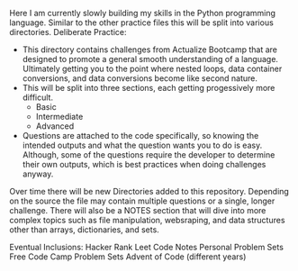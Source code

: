 
Here I am currently slowly building my skills in the Python programming language. Similar to the other practice files this will be split into various directories. 
Deliberate Practice:
  - This directory contains challenges from Actualize Bootcamp that are designed to promote a general smooth understanding of a language. Ultimately getting you to the point where nested loops, data container conversions, and data conversions become like second nature. 
  - This will be split into three sections, each getting progessively more difficult. 
    - Basic
    - Intermediate
    - Advanced
  - Questions are attached to the code specifically, so knowing the intended outputs and what the question wants you to do is easy. Although, some of the questions require the developer to determine their own outputs, which is best practices when doing challenges anyway. 

Over time there will be new Directories added to this repository. Depending on the source the file may contain multiple questions or a single, longer challenge. There will also be a NOTES section that will dive into more complex topics such as file manipulation, websraping, and data structures other than arrays, dictionaries, and sets. 

Eventual Inclusions:
Hacker Rank
Leet Code
Notes
Personal Problem Sets
Free Code Camp Problem Sets
Advent of Code (different years)

